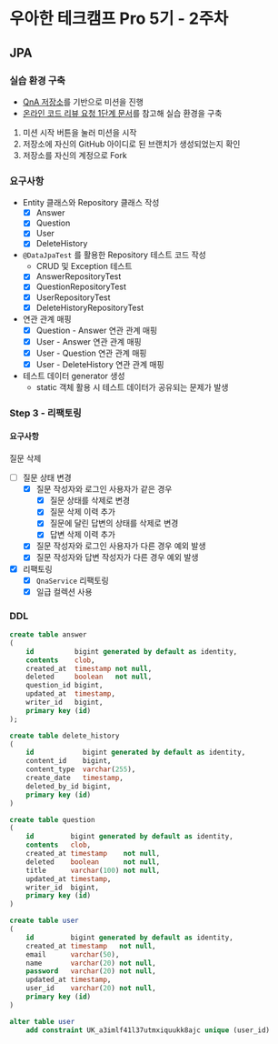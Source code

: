 # 우아한 테크캠프 Pro 5기 - 2주차

## JPA

### 실습 환경 구축

- [QnA 저장소](https://github.com/next-step/jwp-qna)를 기반으로 미션을 진행</br>
- [온라인 코드 리뷰 요청 1단계 문서](https://github.com/next-step/nextstep-docs/blob/master/codereview/review-step1.md)를 참고해 실습 환경을
  구축

1. 미션 시작 버튼을 눌러 미션을 시작
2. 저장소에 자신의 GitHub 아이디로 된 브랜치가 생성되었는지 확인
3. 저장소를 자신의 계정으로 Fork

### 요구사항

- Entity 클래스와 Repository 클래스 작성
  - [x] Answer
  - [x] Question
  - [x] User
  - [x] DeleteHistory
- `@DataJpaTest` 를 활용한 Repository 테스트 코드 작성
  - CRUD 및 Exception 테스트
  - [x] AnswerRepositoryTest
  - [x] QuestionRepositoryTest
  - [x] UserRepositoryTest
  - [x] DeleteHistoryRepositoryTest
- 연관 관계 매핑
  - [x] Question - Answer 연관 관계 매핑
  - [x] User - Answer 연관 관계 매핑
  - [x] User - Question 연관 관계 매핑
  - [x] User - DeleteHistory 연관 관계 매핑
- 테스트 데이터 generator 생성
  - static 객체 활용 시 테스트 데이터가 공유되는 문제가 발생

### Step 3 - 리팩토링
#### 요구사항
질문 삭제
- [ ] 질문 상태 변경
  - [x] 질문 작성자와 로그인 사용자가 같은 경우
    - [x] 질문 상태를 삭제로 변경
    - [x] 질문 삭제 이력 추가
    - [x] 질문에 달린 답변의 상태를 삭제로 변경
    - [x] 답변 삭제 이력 추가
  - [x] 질문 작성자와 로그인 사용자가 다른 경우 예외 발생
  - [x] 질문 작성자와 답변 작성자가 다른 경우 예외 발생
- [x] 리팩토링
  - [x] `QnaService` 리팩토링
  - [x] 일급 컬렉션 사용
### DDL
```SQL
create table answer
(
    id          bigint generated by default as identity,
    contents    clob,
    created_at  timestamp not null,
    deleted     boolean   not null,
    question_id bigint,
    updated_at  timestamp,
    writer_id   bigint,
    primary key (id)
);
```

```SQL
create table delete_history
(
    id            bigint generated by default as identity,
    content_id    bigint,
    content_type  varchar(255),
    create_date   timestamp,
    deleted_by_id bigint,
    primary key (id)
)
```

```SQL
create table question
(
    id         bigint generated by default as identity,
    contents   clob,
    created_at timestamp    not null,
    deleted    boolean      not null,
    title      varchar(100) not null,
    updated_at timestamp,
    writer_id  bigint,
    primary key (id)
)
```

```SQL
create table user
(
    id         bigint generated by default as identity,
    created_at timestamp   not null,
    email      varchar(50),
    name       varchar(20) not null,
    password   varchar(20) not null,
    updated_at timestamp,
    user_id    varchar(20) not null,
    primary key (id)
)

alter table user
    add constraint UK_a3imlf41l37utmxiquukk8ajc unique (user_id)
```

### 